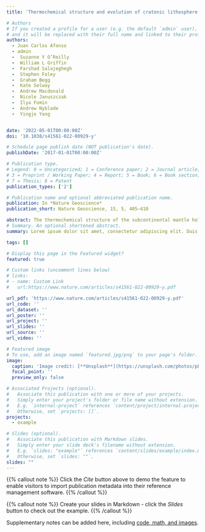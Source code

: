 ```yaml
---
title: 'Thermochemical structure and evolution of cratonic lithosphere in central and southern Africa'

# Authors
# If you created a profile for a user (e.g. the default `admin` user), write the username (folder name) here
# and it will be replaced with their full name and linked to their profile.
authors:
  - Juan Carlos Afonso
  - admin
  -  Suzanne Y O’Reilly
  -  William L Griffin
  -  Farshad Salajeghegh
  -  Stephen Foley
  -  Graham Begg
  -  Kate Selway
  -  Andrew Macdonald
  -  Nicole Januszczak
  -  Ilya Fomin
  -  Andrew Nyblade
  -  Yingje Yang


date: '2022-05-01T00:00:00Z'
doi: '10.1038/s41561-022-00929-y'

# Schedule page publish date (NOT publication's date).
publishDate: '2017-01-01T00:00:00Z'

# Publication type.
# Legend: 0 = Uncategorized; 1 = Conference paper; 2 = Journal article;
# 3 = Preprint / Working Paper; 4 = Report; 5 = Book; 6 = Book section;
# 7 = Thesis; 8 = Patent
publication_types: ['2']

# Publication name and optional abbreviated publication name.
publication: In *Nature Geoscience*
publication_short: Nature Geoscience, 15, 5, 405–410

abstract: The thermochemical structure of the subcontinental mantle holds information on its origin and evolution that can inform energy and mineral exploration strategies, natural hazard mitigation and evolutionary models of Earth. However, imaging the fine-scale thermochemical structure of continental lithosphere remains a major challenge. Here we combine multiple land and satellite datasets via thermodynamically constrained inversions to obtain a high-resolution thermochemical model of central and southern Africa. Results reveal diverse structures and compositions for cratons, indicating distinct evolutions and responses to geodynamic processes. While much of the Kaapvaal lithosphere retained its cratonic features, the western Angolan–Kasai Shield and the Rehoboth Block have lost their cratonic keels. The lithosphere of the Congo Craton has been affected by metasomatism, increasing its density and inducing its conspicuous low-topography, geoid and magnetic anomalies. Our results reconcile mantle structure with the causes and location of volcanism within and around the Tanzanian Craton, whereas the absence of volcanism towards the north is due to local asthenospheric downwellings, not to a previously proposed lithospheric root connecting with the Congo Craton. Our study offers improved integration of mantle structure, magmatism and the evolution and destruction of cratonic lithosphere, and lays the groundwork for future lithospheric evolutionary models and exploration frameworks for Earth and other terrestrial planets.
# Summary. An optional shortened abstract.
summary: Lorem ipsum dolor sit amet, consectetur adipiscing elit. Duis posuere tellus ac convallis placerat. Proin tincidunt magna sed ex sollicitudin condimentum.

tags: []

# Display this page in the Featured widget?
featured: true

# Custom links (uncomment lines below)
# links:
# - name: Custom Link
#   url:https://www.nature.com/articles/s41561-022-00929-y.pdf

url_pdf: 'https://www.nature.com/articles/s41561-022-00929-y.pdf'
url_code: ''
url_dataset: ''
url_poster: ''
url_project: ''
url_slides: ''
url_source: ''
url_video: ''

# Featured image
# To use, add an image named `featured.jpg/png` to your page's folder.
image:
  caption: 'Image credit: [**Unsplash**](https://unsplash.com/photos/pLCdAaMFLTE)'
  focal_point: ''
  preview_only: false

# Associated Projects (optional).
#   Associate this publication with one or more of your projects.
#   Simply enter your project's folder or file name without extension.
#   E.g. `internal-project` references `content/project/internal-project/index.md`.
#   Otherwise, set `projects: []`.
projects:
  - example

# Slides (optional).
#   Associate this publication with Markdown slides.
#   Simply enter your slide deck's filename without extension.
#   E.g. `slides: "example"` references `content/slides/example/index.md`.
#   Otherwise, set `slides: ""`.
slides: ""
---
```


{{% callout note %}}
Click the _Cite_ button above to demo the feature to enable visitors to import publication metadata into their reference management software.
{{% /callout %}}

{{% callout note %}}
Create your slides in Markdown - click the _Slides_ button to check out the example.
{{% /callout %}}

Supplementary notes can be added here, including [code, math, and images](https://wowchemy.com/docs/writing-markdown-latex/).
